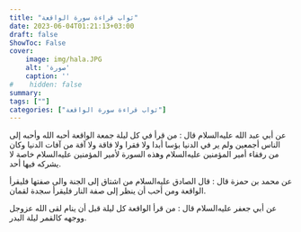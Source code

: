 ```yaml
---
title: "ثواب قراءة سورة الواقعة"
date: 2023-06-04T01:21:13+03:00
draft: false
ShowToc: False
cover:
    image: img/hala.JPG
    alt: 'صورة'
    caption: ''
#    hidden: false
summary: 
tags: [""]
categories: ["ثواب قراءة سورة الواقعة"]
---
```

عن أبي عبد الله عليه‌السلام قال : من قرأ في كل ليلة جمعة
الواقعة أحبه الله وأحبه إلى الناس أجمعين ولم ير في الدنيا بؤسا أبدا
ولا فقرا ولا فاقة ولا آفة من آفات الدنيا وكان من رفقاء أمير المؤمنين عليه‌السلام
وهذه السورة لأمير المؤمنين عليه‌السلام خاصة لا يشركه فيها أحد.

عن محمد بن حمزة قال : قال
الصادق عليه‌السلام من اشتاق إلى الجنة والى صفتها فليقرأ الواقعة ومن أحب أن
ينظر إلى صفة النار فليقرأ سجدة لقمان.

عن أبي جعفر عليه‌السلام قال : من قرأ
الواقعة كل ليلة قبل أن ينام لقى الله عزوجل ووجهه كالقمر ليلة البدر.


